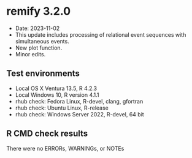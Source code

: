 # remify 3.2.0
 
* Date: 2023-11-02 
* This update includes processing of relational event sequences with simultaneous events.
* New plot function.
* Minor edits. 
 
## Test environments 
* Local OS X Ventura 13.5, R 4.2.3 
* Local Windows 10, R version 4.1.1 
* rhub check: Fedora Linux, R-devel, clang, gfortran 
* rhub check: Ubuntu Linux, R-release 
* rhub check: Windows Server 2022, R-devel, 64 bit 
 
## R CMD check results 
There were no ERRORs, WARNINGs, or NOTEs 


